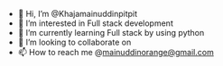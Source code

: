 - 👋 Hi, I’m @Khajamainuddinpitpit
- 👀 I’m interested in Full stack development
- 🌱 I’m currently learning Full stack by using python 
- 💞️ I’m looking to collaborate on 
- 📫 How to reach me @mainuddinorange@gmail.com

<!---
Khajamainuddinpitpit/Khajamainuddinpitpit is a ✨ special ✨ repository because its `README.md` (this file) appears on your GitHub profile.
You can click the Preview link to take a look at your changes.
--->
